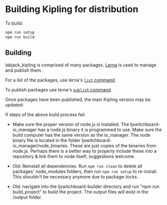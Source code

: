 # Building Kipling for distribution

To build:
```bash
npm run setup
npm run build
```


## Building

labjack_kipling is comprised of many packages. [Lerna](https://github.com/lerna/lerna) is used to manage and publish them.

For a list of the packages, use lerna's [`list` command](https://github.com/lerna/lerna/tree/master/commands/list).

To publish packages use lerna's [`publish` command](https://github.com/lerna/lerna/tree/master/commands/publish).

Once packages have been published, the main Kipling version may be updated:

If steps of the above build process fail:

- Make sure the proper version of node.js is installed.  The ljswitchboard-io_manager has a node.js binary it is programmed to use.  Make sure the build computer has the same version as the io_manager. The node binary file is located in the folder ljswitchboard-io_manager/node_binaries.  These are just copies of the binaries from node.js.  Perhaps there is a better way to properly include these into a repository & link them to node itself; suggestions welcome.

- Old: Reinstall all dependencies. Run `npm run clean` to delete all packages' node_modules folders, then run `npm run setup` to re-install. This shouldn't be necessary anymore due to package-locks.

- Old: navigate into the ljswitchboard-builder directory and run "npm run build_project" to build the project.  The output files will exist in the /output folder.

